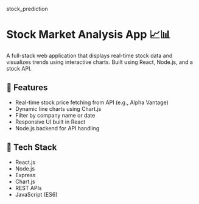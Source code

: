 stock_prediction
# Stock Market Analysis App 📈📊

A full-stack web application that displays real-time stock data and visualizes trends using interactive charts. Built using React, Node.js, and a stock API.

## 🧩 Features
- Real-time stock price fetching from API (e.g., Alpha Vantage)
- Dynamic line charts using Chart.js
- Filter by company name or date
- Responsive UI built in React
- Node.js backend for API handling

## 🚀 Tech Stack
- React.js
- Node.js
- Express
- Chart.js
- REST APIs
- JavaScript (ES6)


